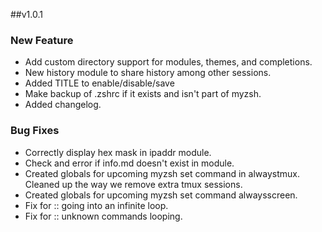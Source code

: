 ##v1.0.1
### New Feature 
* Add custom directory support for modules, themes, and completions. 
* New history module to share history among other sessions.
* Added TITLE to enable/disable/save
* Make backup of .zshrc if it exists and isn't part of myzsh.
* Added changelog.

### Bug Fixes
* Correctly display hex mask in ipaddr module. 
* Check and error if info.md doesn't exist in module.
* Created globals for upcoming myzsh set command in alwaystmux. Cleaned up the way we remove extra tmux sessions.
* Created globals for upcoming myzsh set command alwaysscreen.
* Fix for :: going into an infinite loop.
* Fix for :: unknown commands looping.

<!---
Kind of used this line
`git log 1.0.0.. --pretty=format:'[%h](http://github.com/brimstone/myzsh/commit/%H) - %s' --reverse`
-->

